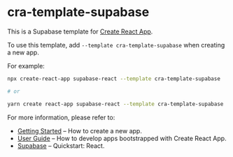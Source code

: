 # cra-template-supabase

This is a Supabase template for [Create React App](https://github.com/facebook/create-react-app).

To use this template, add `--template cra-template-supabase` when creating a new app.

For example:

```sh
npx create-react-app supabase-react --template cra-template-supabase

# or

yarn create react-app supabase-react --template cra-template-supabase
```

For more information, please refer to:

- [Getting Started](https://create-react-app.dev/docs/getting-started) – How to create a new app.
- [User Guide](https://create-react-app.dev) – How to develop apps bootstrapped with Create React App.
- [Supabase](https://supabase.io/docs/guides/with-react) – Quickstart: React.
